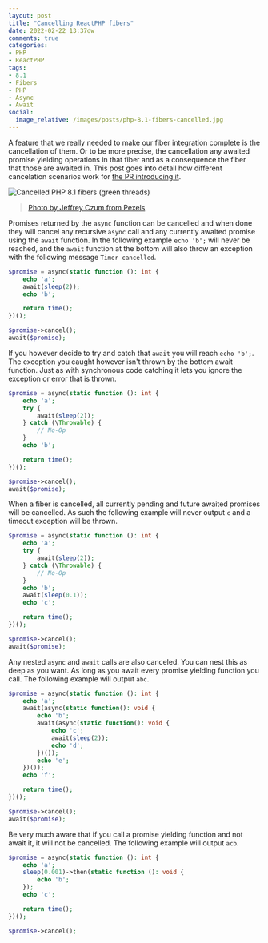 ```yaml
---
layout: post
title: "Cancelling ReactPHP fibers"
date: 2022-02-22 13:37dw
comments: true
categories:
- PHP
- ReactPHP
tags:
- 8.1
- Fibers
- PHP
- Async
- Await
social:
  image_relative: /images/posts/php-8.1-fibers-cancelled.jpg
---
```


A feature that we really needed to make our fiber integration complete is the cancellation of them. Or to be more 
precise, the cancellation any awaited promise yielding operations in that fiber and as a consequence the fiber that 
those are awaited in. This post goes into detail how different cancelation scenarios work for 
[the PR introducing it](https://github.com/reactphp/async/pull/20).

![Cancelled PHP 8.1 fibers (green threads)](/images/posts/php-8.1-fibers-cancelled.jpg)
> [Photo by Jeffrey Czum from Pexels](https://www.pexels.com/photo/concrete-building-under-blue-sky-4004291/)

<!-- More -->

Promises returned by the `async` function can be cancelled and when done they will cancel any recursive `async` call
and any currently awaited promise using the `await` function. In the following example `echo 'b';` will never
be reached, and the `await` function at the bottom will also throw an exception with the following message
`Timer cancelled`.

```php
$promise = async(static function (): int {
    echo 'a';
    await(sleep(2));
    echo 'b';

    return time();
})();

$promise->cancel();
await($promise);
```

If you however decide to try and catch that `await` you will reach `echo 'b';`. The exception you caught however
isn't thrown by the bottom await function. Just as with synchronous code catching it lets you ignore the exception or
error that is thrown.

```php
$promise = async(static function (): int {
    echo 'a';
    try {
        await(sleep(2));
    } catch (\Throwable) {
        // No-Op
    }
    echo 'b';

    return time();
})();

$promise->cancel();
await($promise);
```

When a fiber is cancelled, all currently pending and future awaited promises will be cancelled. As such the following
example will never output `c` and a timeout exception will be thrown.

```php
$promise = async(static function (): int {
    echo 'a';
    try {
        await(sleep(2));
    } catch (\Throwable) {
        // No-Op
    }
    echo 'b';
    await(sleep(0.1));
    echo 'c';

    return time();
})();

$promise->cancel();
await($promise);
```

Any nested `async` and `await` calls are also canceled. You can nest this as deep as you want. As long as you await
every promise yielding function you call. The following example will output `abc`.

```php
$promise = async(static function (): int {
    echo 'a';
    await(async(static function(): void {
        echo 'b';
        await(async(static function(): void {
            echo 'c';
            await(sleep(2));
            echo 'd';
        })());
        echo 'e';
    })());
    echo 'f';

    return time();
})();

$promise->cancel();
await($promise);
```

Be very much aware that if you call a promise yielding function and not await it, it will not be cancelled. The
following example will output `acb`.

```php
$promise = async(static function (): int {
    echo 'a';
    sleep(0.001)->then(static function (): void {
        echo 'b';
    });
    echo 'c';

    return time();
})();

$promise->cancel();
```
